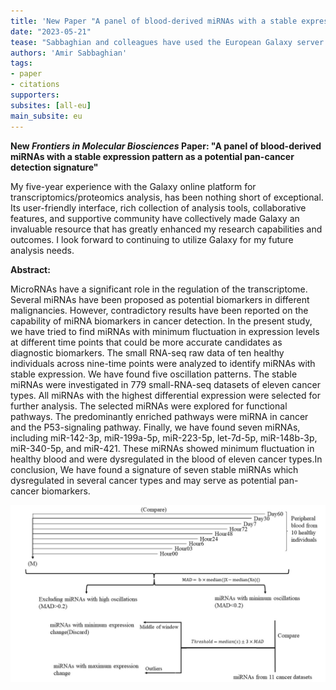 ```yaml
---
title: 'New Paper "A panel of blood-derived miRNAs with a stable expression pattern as a potential pan-cancer detection signature"'
date: "2023-05-21"
tease: "Sabbaghian and colleagues have used the European Galaxy server to study miRNAs as biomarkers for cancer"
authors: 'Amir Sabbaghian'
tags:
- paper
- citations
supporters:
subsites: [all-eu]
main_subsite: eu
---
```


**New *Frontiers in Molecular Biosciences* Paper: "A panel of blood-derived miRNAs with a stable expression pattern as a potential pan-cancer detection signature"**

My five-year experience with the Galaxy online platform for transcriptomics/proteomics analysis, has been nothing short of exceptional. Its user-friendly interface, rich collection of analysis tools, collaborative features, and supportive community have collectively made Galaxy an invaluable resource that has greatly enhanced my research capabilities and outcomes. I look forward to continuing to utilize Galaxy for my future analysis needs.

**Abstract:**

MicroRNAs have a significant role in the regulation of the transcriptome. Several miRNAs have been proposed as potential biomarkers in different malignancies. However, contradictory results have been reported on the capability of miRNA biomarkers in cancer detection. In the present study, we have tried to find miRNAs with minimum fluctuation in expression levels at different time points that could be more accurate candidates as diagnostic biomarkers. The small RNA-seq raw data of ten healthy individuals across nine-time points were analyzed to identify miRNAs with stable expression. We have found five oscillation patterns. The stable miRNAs were investigated in 779 small-RNA-seq datasets of eleven cancer types. All miRNAs with the highest differential expression were selected for further analysis. The selected miRNAs were explored for functional pathways. The predominantly enriched pathways were miRNA in cancer and the P53-signaling pathway. Finally, we have found seven miRNAs, including miR-142-3p, miR-199a-5p, miR-223-5p, let-7d-5p, miR-148b-3p, miR-340-5p, and miR-421. These miRNAs showed minimum fluctuation in healthy blood and were dysregulated in the blood of eleven cancer types.In conclusion, We have found a signature of seven stable miRNAs which dysregulated in several cancer types and may serve as potential pan-cancer biomarkers.

![Study_design](study_design.jpg)
